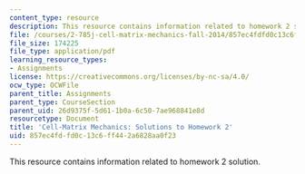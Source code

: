 ```yaml
---
content_type: resource
description: This resource contains information related to homework 2 solution.
file: /courses/2-785j-cell-matrix-mechanics-fall-2014/857ec4fdfd0c13c6ff442a6828aa0f23_MIT2_785JF14_Homework_2_Sol.pdf
file_size: 174225
file_type: application/pdf
learning_resource_types:
- Assignments
license: https://creativecommons.org/licenses/by-nc-sa/4.0/
ocw_type: OCWFile
parent_title: Assignments
parent_type: CourseSection
parent_uid: 26d9375f-5d61-1b0a-6c50-7ae968841e8d
resourcetype: Document
title: 'Cell-Matrix Mechanics: Solutions to Homework 2'
uid: 857ec4fd-fd0c-13c6-ff44-2a6828aa0f23
---
```

This resource contains information related to homework 2 solution.